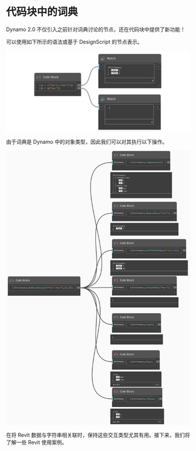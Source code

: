# 代码块中的词典

Dynamo 2.0 不仅引入之前针对词典讨论的节点，还在代码块中提供了新功能！

可以使用如下所示的语法或基于 DesignScript 的节点表示。

![](<../images/5-5/1/what is a dictionary - what are the changes (1) (1).jpg>)

由于词典是 Dynamo 中的对象类型，因此我们可以对其执行以下操作。

![](../images/5-5/3/dictionariesincb-actionswithcodeblocks.jpg)

在将 Revit 数据与字符串相关联时，保持这些交互类型尤其有用。接下来，我们将了解一些 Revit 使用案例。
